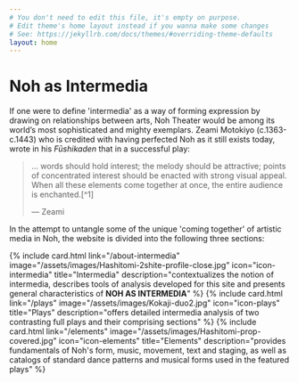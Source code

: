 ```yaml
---
# You don't need to edit this file, it's empty on purpose.
# Edit theme's home layout instead if you wanna make some changes
# See: https://jekyllrb.com/docs/themes/#overriding-theme-defaults
layout: home
---
```


<div
  class="home__image"
  style="background-image: url('/assets/images/Hashi3.jpg');"
></div>
<div class="home__content">
  <div class="wrapper">
    <h1>Noh as Intermedia</h1>
    <p>
      If one were to define 'intermedia' as a way of forming expression by
      drawing on relationships between arts, Noh Theater would be among its
      world’s most sophisticated and mighty exemplars. Zeami Motokiyo
      (c.1363-c.1443) who is credited with having perfected Noh as it still
      exists today, wrote in his <em>Fūshikaden</em> that in a successful play:
    </p>
    <blockquote>
      <p class="blockquote__paragraph" markdown="1">
        … words should hold interest; the melody should be attractive; points of
        concentrated interest should be enacted with strong visual appeal. When
        all these elements come together at once, the entire audience is
        enchanted.[^1]
      </p>
      <footer>— Zeami</footer>
    </blockquote>
    <p>
      In the attempt to untangle some of the unique 'coming together' of
      artistic media in Noh, the website is divided into the following three
      sections:
    </p>
    <div class="cards-container">
      {% include card.html link="/about-intermedia"
      image="/assets/images/Hashitomi-2shite-profile-close.jpg"
      icon="icon-intermedia" title="Intermedia" description="contextualizes the
      notion of intermedia, describes tools of analysis developed for this site
      and presents general characteristics of
      <strong>NOH AS INTERMEDIA</strong>" %} {% include card.html link="/plays"
      image="/assets/images/Kokaji-duo2.jpg" icon="icon-plays" title="Plays"
      description="offers detailed intermedia analysis of two contrasting full
      plays and their comprising sections" %} {% include card.html
      link="/elements" image="/assets/images/Hashitomi-prop-covered.jpg"
      icon="icon-elements" title="Elements" description="provides fundamentals
      of Noh's form, music, movement, text and staging, as well as catalogs of
      standard dance patterns and musical forms used in the featured plays" %}
    </div>
  </div>
</div>

[^1]: Translated by Tom Hare in
<em>Zeami: Performance Notes (Translations from the Asian Classics)</em>,
Columbia University Press, 2008,p.48
